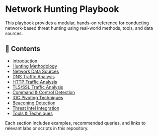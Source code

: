 # Network Hunting Playbook

This playbook provides a modular, hands-on reference for conducting network-based threat hunting using real-world methods, tools, and data sources.

## 📘 Contents

- [Introduction](00_intro.md)
- [Hunting Methodology](01_hunting_methodology.md)
- [Network Data Sources](02_data_sources.md)
- [DNS Traffic Analysis](03_dns_traffic.md)
- [HTTP Traffic Analysis](04_http_traffic.md)
- [TLS/SSL Traffic Analysis](05_tls_ssl_traffic.md)
- [Command & Control Detection](06_c2_detection.md)
- [IOC Pivoting Techniques](07_ioc_pivoting.md)
- [Beaconing Detection](08_beaconing_detection.md)
- [Threat Intel Integration](09_threat_intel_integration.md)
- [Tools & Techniques](10_tool_usage.md)

Each section includes examples, recommended queries, and links to relevant labs or scripts in this repository.
